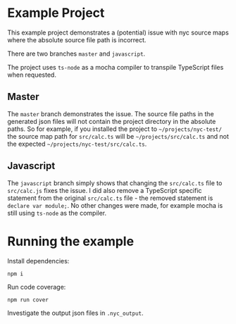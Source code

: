 # Example Project

This example project demonstrates a (potential) issue with nyc source maps where the absolute source file path is incorrect.

There are two branches `master` and `javascript`.

The project uses `ts-node` as a mocha compiler to transpile TypeScript files when requested.

## Master

The `master` branch demonstrates the issue.  The source file paths in the generated json files will not contain the project directory in the absolute paths.  So for example, if you installed the project to `~/projects/nyc-test/` the source map path for `src/calc.ts` will be `~/projects/src/calc.ts` and not the expected `~/projects/nyc-test/src/calc.ts`.

## Javascript

The `javascript` branch simply shows that changing the `src/calc.ts` file to `src/calc.js` fixes the issue.  I did also remove a TypeScript specific statement from the original `src/calc.ts` file - the removed statement is `declare var module;`.  No other changes were made, for example mocha is still using `ts-node` as the compiler.

# Running the example

Install dependencies:

```
npm i
```

Run code coverage:

```
npm run cover
```

Investigate the output json files in `.nyc_output`.
